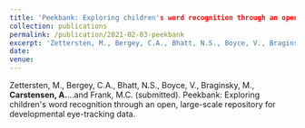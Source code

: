 ```yaml
---
title: 'Peekbank: Exploring children's word recognition through an open, large-scale repository for developmental eye-tracking data'
collection: publications
permalink: /publication/2021-02-03-peekbank
excerpt: 'Zettersten, M., Bergey, C.A., Bhatt, N.S., Boyce, V., Braginsky, M., **Carstensen, A.**…and Frank, M.C. (submitted). Peekbank: Exploring children's word recognition through an open, large-scale repository for developmental eye-tracking data.'
date: 
venue:
---
```

Zettersten, M., Bergey, C.A., Bhatt, N.S., Boyce, V., Braginsky, M., **Carstensen, A.**…and Frank, M.C. (submitted). Peekbank: Exploring children's word recognition through an open, large-scale repository for developmental eye-tracking data.